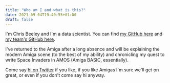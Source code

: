 ```yaml
---
title: "Who am I and what is this?"
date: 2021-09-04T19:40:55+01:00
draft: false
---
```


I'm Chris Beeley and I'm a data scientist. You can find [my GitHub here](https://github.com/ChrisBeeley) and [my team's GitHub here](https://github.com/CDU-data-science-team). 

I've returned to the Amiga after a long absence and will be explaining the modern Amiga scene (to the best of my ability) and chronicling my quest to write Space Invaders in AMOS (Amiga BASIC, essentially).

Come say [hi on Twitter](https://twitter.com/ChrisBeeley/) if you like, if you like Amigas I'm sure we'll get on great, or even if you don't come say hi anyway.
